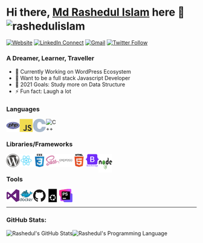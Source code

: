 # Hi there, [Md Rashedul Islam][website] here 👋 <img align='center' src="https://komarev.com/ghpvc/?username=rashedulislam" alt="rashedulislam" />

[![Website](https://img.shields.io/website?label=rashedul.co&style=for-the-badge&url=https%3A%2F%2Frashedul.co)](https://rashedul.co)
[![LinkedIn Connect](https://img.shields.io/badge/%20-Connect-black?color=1DA1F2&labelColor=555555&logo=linkedin&style=for-the-badge)](https://www.linkedin.com/in/rashedulislamkhan/)
[![Gmail](https://img.shields.io/badge/%20-Send%20Mail-black?color=1DA1F2&labelColor=555555&logo=gmail&logoColor=ffffff&style=for-the-badge)](mailto:rashedulislam.ruet@gmail.com?subject=From%20GitHub&body=Hi,%20there.%20Found%20you%20from%20GitHub.)
[![Twitter Follow](https://img.shields.io/twitter/follow/rashedulislam77?color=1DA1F2&logo=twitter&style=for-the-badge)](https://twitter.com/intent/follow?original_referer=https%3A%2F%2Fgithub.com%2Frashedulislam77&screen_name=rashedulislam77)

### A Dreamer, Learner, Traveller

- 🔭 Currently Working on WordPress Ecosystem
- 🌱 Want to be a full stack Javascript Developer
- 🥅 2021 Goals: Study more on Data Structure 
- ⚡  Fun fact: Laugh a lot


### Languages

[<img align="left" alt="PHP" width="35px" src="https://raw.githubusercontent.com/devicons/devicon/master/icons/php/php-original.svg" />][php]
[<img align="left" alt="Javascript" width="35px" src="https://github.com/devicons/devicon/blob/master/icons/javascript/javascript-original.svg" />][javascript]
[<img align="left" alt="C" width="35px" src="https://github.com/devicons/devicon/blob/master/icons/c/c-original.svg" />][c]
[<img align="left" alt="C++" width="35px" src="https://img.stackshare.io/service/1049/cplusplus.png" />][c++]


<br />
<br />

### Libraries/Frameworks

[<img align="left" alt="WordPress" width="35px" src="https://raw.githubusercontent.com/github/explore/80688e429a7d4ef2fca1e82350fe8e3517d3494d/topics/wordpress/wordpress.png" />][wordpress]
[<img align="left" alt="React" width="35px" src="https://raw.githubusercontent.com/github/explore/80688e429a7d4ef2fca1e82350fe8e3517d3494d/topics/react/react.png" />][react]
[<img align="left" alt="CSS3" width="35px" src="https://raw.githubusercontent.com/github/explore/80688e429a7d4ef2fca1e82350fe8e3517d3494d/topics/css/css.png" />][css]
[<img align="left" alt="Sass" width="35px" src="https://raw.githubusercontent.com/github/explore/80688e429a7d4ef2fca1e82350fe8e3517d3494d/topics/sass/sass.png" />][sass]
[<img align="left" src="https://raw.githubusercontent.com/devicons/devicon/master/icons/express/express-original-wordmark.svg" alt="express" width="35"/>][express]
[<img align="left" src="https://github.com/devicons/devicon/blob/master/icons/html5/html5-original-wordmark.svg" alt="html5" width="35"/>][html]
[<img align="left" src="https://github.com/devicons/devicon/blob/master/icons/bootstrap/bootstrap-plain-wordmark.svg" alt="bootstrap" width="35"/>][bootstrap]
[<img align="left" src="https://github.com/devicons/devicon/blob/master/icons/nodejs/nodejs-original-wordmark.svg" alt="NodeJs" width="35" height="50px"/>][nodejs]

<br />
<br />

### Tools

[<img align="left" src="https://github.com/devicons/devicon/blob/master/icons/visualstudio/visualstudio-plain.svg" alt="vs-code" width="35"/>][vscode]
[<img align="left" src="https://raw.githubusercontent.com/devicons/devicon/master/icons/docker/docker-original-wordmark.svg" alt="docker" width="35"/>][docker]
[<img align="left" src="https://github.com/devicons/devicon/blob/master/icons/github/github-original.svg" alt="github" width="35"/>][github]
[<img align="left" src="https://github.com/devicons/devicon/blob/master/icons/ubuntu/ubuntu-plain.svg" alt="ubuntu" width="35"/>][ubuntu]
[<img align="left" src="https://github.com/devicons/devicon/blob/master/icons/phpstorm/phpstorm-original.svg" alt="phpstorm" width="35"/>][phpstorm]

<br />
<br />

---


### GitHub Stats:


<img align="left" alt="Rashedul's GitHub Stats" src="https://github-readme-stats.vercel.app/api?username=rashedulislam&show_icons=true&hide_border=true&theme=nord" />

<img align="left" alt="Rashedul's Programming Language" src="https://github-readme-stats.vercel.app/api/top-langs/?username=rashedulislam&layout=compact&hide=html&theme=nord" />


[website]: https://rashedul.co
[course]: https://rashedul.co/courses
[twitter]: https://twitter.com/rashedulislam77
[youtube]: https://www.youtube.com/channel/UCsELdBb5vYdxPH98dU65MVw
[instagram]: https://www.instagram.com/rashedulislamruet/
[linkedin]: https://www.linkedin.com/in/rashedulislamkhan/
[php]: https://www.php.net/
[javascript]: https://developer.mozilla.org/en-US/docs/Learn/Getting_started_with_the_web/JavaScript_basics
[c]: https://www.learn-c.org/
[c++]: https://www.learncpp.com/
[wordpress]: https://wordpress.org/
[react]: https://reactjs.org/
[css]: https://www.w3.org/Style/CSS/Overview.en.html
[sass]: https://sass-lang.com/
[nodejs]: https://nodejs.org/
[express]: https://expressjs.com/
[html]: https://html.com/
[bootstrap]: https://getbootstrap.com/
[github]: https://github.com/
[docker]: https://www.docker.com/
[vscode]: https://code.visualstudio.com/
[ubuntu]: https://ubuntu.com/
[phpstorm]: https://www.jetbrains.com/phpstorm/


